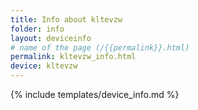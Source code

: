 ```yaml
---
title: Info about kltevzw
folder: info
layout: deviceinfo
# name of the page (/{{permalink}}.html)
permalink: kltevzw_info.html
device: kltevzw
---
```

{% include templates/device_info.md %}
